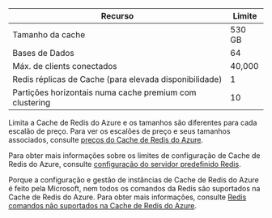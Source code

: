 | Recurso | Limite |
| --- | --- |
| Tamanho da cache |530 GB |
| Bases de Dados |64 |
| Máx. de clients conectados |40,000 |
| Redis réplicas de Cache (para elevada disponibilidade) |1 |
| Partições horizontais numa cache premium com clustering |10 |

Limita a Cache de Redis do Azure e os tamanhos são diferentes para cada escalão de preço. Para ver os escalões de preço e seus tamanhos associados, consulte [preços do Cache de Redis do Azure](https://azure.microsoft.com/pricing/details/cache/).

Para obter mais informações sobre os limites de configuração de Cache de Redis do Azure, consulte [configuração do servidor predefinido Redis](../articles/redis-cache/cache-configure.md#default-redis-server-configuration).

Porque a configuração e gestão de instâncias de Cache de Redis do Azure é feito pela Microsoft, nem todos os comandos da Redis são suportados na Cache de Redis do Azure. Para obter mais informações, consulte [Redis comandos não suportados na Cache de Redis do Azure](../articles/redis-cache/cache-configure.md#redis-commands-not-supported-in-azure-redis-cache).

